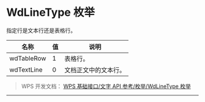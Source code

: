 # WdLineType 枚举

指定行是文本行还是表格行。

| 名称       | 值  | 说明                 |
|------------|-----|----------------------|
| wdTableRow | 1   | 表格行。             |
| wdTextLine | 0   | 文档正文中的文本行。 |

> WPS 开发文档： [WPS 基础接口/文字 API 参考/枚举/WdLineType 枚举](https://qn.cache.wpscdn.cn/encs/doc/office_v19/topics/WPS%20%E5%9F%BA%E7%A1%80%E6%8E%A5%E5%8F%A3/%E6%96%87%E5%AD%97%20API%20%E5%8F%82%E8%80%83/%E6%9E%9A%E4%B8%BE/WdLineType%20%E6%9E%9A%E4%B8%BE.html)

------------------------------------------------------------------------
